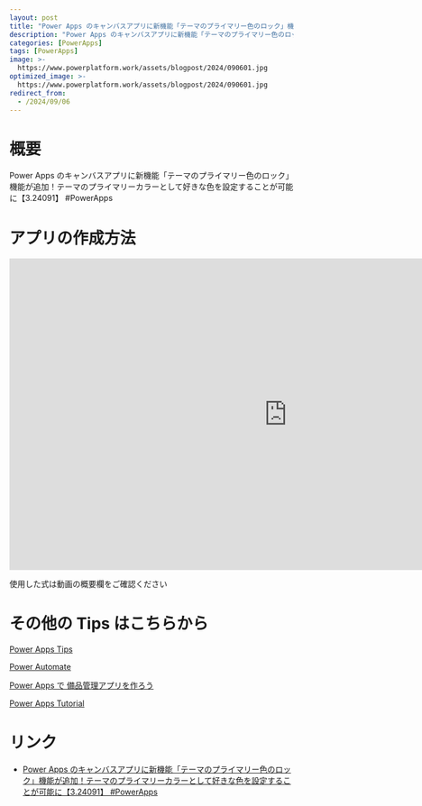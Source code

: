 ```yaml
---
layout: post
title: "Power Apps のキャンバスアプリに新機能「テーマのプライマリー色のロック」機能が追加！テーマのプライマリーカラーとして好きな色を設定することが可能に【3.24091】 #PowerApps"
description: "Power Apps のキャンバスアプリに新機能「テーマのプライマリー色のロック」機能が追加！テーマのプライマリーカラーとして好きな色を設定することが可能に【3.24091】 #PowerAppsを動画で分かりやすく解説"
categories: [PowerApps]
tags: [PowerApps]
image: >-
  https://www.powerplatform.work/assets/blogpost/2024/090601.jpg
optimized_image: >-
  https://www.powerplatform.work/assets/blogpost/2024/090601.jpg
redirect_from:
  - /2024/09/06
---
```



#  概要

Power Apps のキャンバスアプリに新機能「テーマのプライマリー色のロック」機能が追加！テーマのプライマリーカラーとして好きな色を設定することが可能に【3.24091】 #PowerApps


# アプリの作成方法

<iframe width="983" height="553" src="https://www.youtube.com/embed/esjmSLp07RY" title="YouTube video player" frameborder="0" allow="accelerometer; autoplay; clipboard-write; encrypted-media; gyroscope; picture-in-picture" allowfullscreen></iframe>


使用した式は動画の概要欄をご確認ください


# その他の Tips はこちらから

[Power Apps Tips](https://www.youtube.com/watch?v=VrAQf3JQ7yM&list=PLVhFi1fb3DqakSLVMn22DDcySXh9jtzi- )


[Power Automate](https://www.youtube.com/watch?v=-YnJYT0ASEM&list=PLVhFi1fb3Dqbzic6GieqnLFgD3aTj-eHA)


[Power Apps で 備品管理アプリを作ろう](https://www.youtube.com/playlist?list=PLVhFi1fb3DqZM3HKb8Hea6XEL96990Fyn)


[Power Apps Tutorial](https://www.youtube.com/playlist?list=PLVhFi1fb3DqalxpL974VvAJvV4iWoSbe_)


# リンク


- [Power Apps のキャンバスアプリに新機能「テーマのプライマリー色のロック」機能が追加！テーマのプライマリーカラーとして好きな色を設定することが可能に【3.24091】 #PowerApps](https://www.youtube.com/watch?v=esjmSLp07RY)

